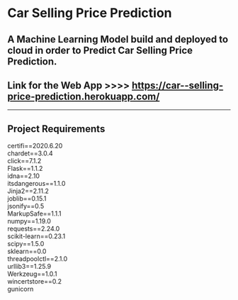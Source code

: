 # Car Selling Price Prediction
## A Machine Learning Model build and deployed to cloud in order to Predict Car Selling Price Prediction.

## Link for the Web App >>>> https://car--selling-price-prediction.herokuapp.com/
 
<hr>

## Project Requirements

certifi==2020.6.20 <br>
chardet==3.0.4  <br>
click==7.1.2 <br>
Flask==1.1.2<br>
idna==2.10<br>
itsdangerous==1.1.0<br>
Jinja2==2.11.2<br>
joblib==0.15.1<br>
jsonify==0.5<br>
MarkupSafe==1.1.1<br>
numpy==1.19.0<br>
requests==2.24.0<br>
scikit-learn==0.23.1<br>
scipy==1.5.0<br>
sklearn==0.0<br>
threadpoolctl==2.1.0<br>
urllib3==1.25.9<br>
Werkzeug==1.0.1<br>
wincertstore==0.2<br>
gunicorn<br>
